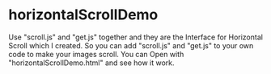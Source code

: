 horizontalScrollDemo
====================

 Use  "scroll.js" and "get.js" together and they are the Interface for Horizontal Scroll which I created.
 So you can add "scroll.js" and "get.js" to your own code to make your images scroll.
 You can Open with "horizontalScrollDemo.html" and see how it work.
